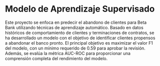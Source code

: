# Modelo de Aprendizaje Supervisado
Este proyecto se enfoca en predecir el abandono de clientes para Beta Bank utilizando técnicas de aprendizaje automático. Basado en datos históricos de comportamiento de clientes y terminaciones de contratos, se ha desarrollado un modelo con el objetivo de identificar clientes propensos a abandonar el banco pronto. El principal objetivo es maximizar el valor F1 del modelo, con un mínimo requerido de 0.59 para aprobar la revisión. Además, se evalúa la métrica AUC-ROC para proporcionar una comprensión completa del rendimiento del modelo. 
